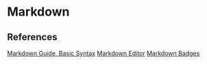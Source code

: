 # Markdown

## References

[Markdown Guide, Basic Syntax](https://www.markdownguide.org/basic-syntax/)
[Markdown Editor](https://stackedit.io/app#)
[Markdown Badges](https://github.com/Ileriayo/markdown-badges)
